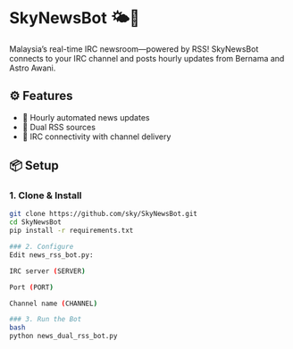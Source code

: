 # SkyNewsBot 🌤️📡

Malaysia’s real-time IRC newsroom—powered by RSS! SkyNewsBot connects to your IRC channel and posts hourly updates from Bernama and Astro Awani.

## ⚙️ Features
- 🔁 Hourly automated news updates
- 📰 Dual RSS sources
- 💬 IRC connectivity with channel delivery

## 📦 Setup

### 1. Clone & Install
```bash
git clone https://github.com/sky/SkyNewsBot.git
cd SkyNewsBot
pip install -r requirements.txt

### 2. Configure
Edit news_rss_bot.py:

IRC server (SERVER)

Port (PORT)

Channel name (CHANNEL)

### 3. Run the Bot
bash
python news_dual_rss_bot.py